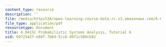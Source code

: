```yaml
---
content_type: resource
description: ''
file: /media/https%3A/open-learning-course-data-rc.s3.amazonaws.com/6-041sc-probabilistic-systems-analysis-and-applied-probability-fall-2013/6972542fe84f7b6d5cc8d9f1c580cb82_MIT6_041SCF13_tut06.pdf
file_type: application/pdf
resourcetype: Document
title: 6.041SC Probabilistic Systems Analysis, Tutorial 6
uid: 6972542f-e84f-7b6d-5cc8-d9f1c580cb82
---
```

